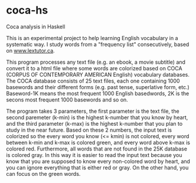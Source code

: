 # coca-hs
Coca analysis in Haskell

This is an experimental project to help learning English vocabulary in a systematic way. I study words from a "frequency list" consecutively, based on www.lextutor.ca.

This program processes any text file (e.g. an ebook, a movie subtitle) and convert it to a html file where some words are colorized based on COCA (CORPUS OF CONTEMPORARY AMERICAN English) vocabulary databases.
The COCA database consists of 25 text files, each one containing 1000 basewords and their different forms (e.g. past tense, superlative form, etc.) Baseword-1K means the most frequent 1000 English basedwords, 2K is the secons most frequent 1000 basewords and so on.

The program takes 3 parameters, the first parameter is the text file, the second paremeter (k-min) is the highest k-number that you know by heart, and the third parameter (k-max) is the highest k-number that you plan to study in the near future. Based on these 2 numbers, the input text is colorized so the every word you know (<= kmin) is not colored, every word between k-min and k-max is colored green, and every word above k-max is colored red. Furthermore, all words that are not found in the 25K database is colored gray. In this way it is easier to read the input text because you know that you are supposed to know every non-colored word by heart, and you can ignore everything that is either red or gray. On the other hand, you can focus on the green words.  
